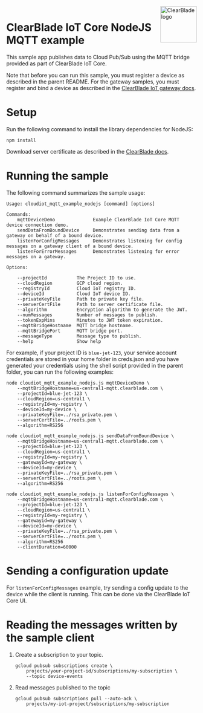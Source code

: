 <img src="https://avatars.githubusercontent.com/u/2822779?s=200&v=4" alt="ClearBlade logo" title="ClearBlade" align="right" height="96" width="96"/>

# ClearBlade IoT Core NodeJS MQTT example

This sample app publishes data to Cloud Pub/Sub using the MQTT bridge provided
as part of ClearBlade IoT Core.

Note that before you can run this sample, you must register a device as
described in the parent README. For the gateway samples, you must register and bind
a device as described in the [ClearBlade IoT gateway docs](https://clearblade.atlassian.net/wiki/spaces/IC/pages/2202664978/Creating+gateways).

# Setup

Run the following command to install the library dependencies for NodeJS:

    npm install

Download server certificate as described in the [ClearBlade docs](https://clearblade.atlassian.net/wiki/spaces/IC/pages/2210299905/Re-targetting+Devices).

# Running the sample

The following command summarizes the sample usage:

    Usage: cloudiot_mqtt_example_nodejs [command] [options]

    Commands:
        mqttDeviceDemo              Example ClearBlade IoT Core MQTT device connection demo.
        sendDataFromBoundDevice     Demonstrates sending data from a gateway on behalf of a bound device.
        listenForConfigMessages     Demonstrates listening for config messages on a gateway client of a bound device.
        listenForErrorMessages      Demonstrates listening for error messages on a gateway.

    Options:

        --projectId           The Project ID to use.
        --cloudRegion         GCP cloud region.
        --registryId          Cloud IoT registry ID.
        --deviceId            Cloud IoT device ID.
        --privateKeyFile      Path to private key file.
        --serverCertFile      Path to server certificate file.
        --algorithm           Encryption algorithm to generate the JWT.
        --numMessages         Number of messages to publish.
        --tokenExpMins        Minutes to JWT token expiration.
        --mqttBridgeHostname  MQTT bridge hostname.
        --mqttBridgePort      MQTT bridge port.
        --messageType         Message type to publish.
        --help                Show help

For example, if your project ID is `blue-jet-123`, your service account
credentials are stored in your home folder in creds.json and you have generated
your credentials using the shell script provided in the parent folder, you can
run the following examples:

    node cloudiot_mqtt_example_nodejs.js mqttDeviceDemo \
        --mqttBridgeHostname=us-central1-mqtt.clearblade.com \
        --projectId=blue-jet-123 \
        --cloudRegion=us-central1 \
        --registryId=my-registry \
        --deviceId=my-device \
        --privateKeyFile=../rsa_private.pem \
        --serverCertFile=../roots.pem \
        --algorithm=RS256

    node cloudiot_mqtt_example_nodejs.js sendDataFromBoundDevice \
        --mqttBridgeHostname=us-central1-mqtt.clearblade.com \
        --projectId=blue-jet-123 \
        --cloudRegion=us-central1 \
        --registryId=my-registry \
        --gatewayId=my-gateway \
        --deviceId=my-device \
        --privateKeyFile=../rsa_private.pem \
        --serverCertFile=../roots.pem \
        --algorithm=RS256

    node cloudiot_mqtt_example_nodejs.js listenForConfigMessages \
        --mqttBridgeHostname=us-central1-mqtt.clearblade.com \
        --projectId=blue-jet-123 \
        --cloudRegion=us-central1 \
        --registryId=my-registry \
        --gatewayid=my-gateway \
        --deviceId=my-device \
        --privateKeyFile=../rsa_private.pem \
        --serverCertFile=../roots.pem \
        --algorithm=RS256
        --clientDuration=60000

# Sending a configuration update

For `listenForConfigMessages` example, try sending a config update to the device while the client is running. This can be done via the ClearBlade IoT Core UI.

# Reading the messages written by the sample client

1.  Create a subscription to your topic.

        gcloud pubsub subscriptions create \
            projects/your-project-id/subscriptions/my-subscription \
            --topic device-events

2.  Read messages published to the topic

        gcloud pubsub subscriptions pull --auto-ack \
            projects/my-iot-project/subscriptions/my-subscription
